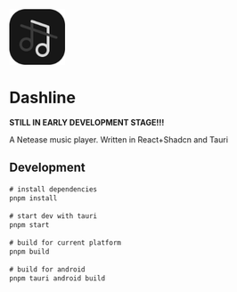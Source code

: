 <img height=100 width=100 src="./Dashline.png">

# Dashline

**STILL IN EARLY DEVELOPMENT STAGE!!!**

A Netease music player. Written in React+Shadcn and Tauri

## Development

```shell
# install dependencies
pnpm install

# start dev with tauri
pnpm start

# build for current platform
pnpm build

# build for android
pnpm tauri android build

```
